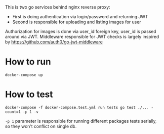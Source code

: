 This is two go services behind nginx reverse proxy:
* First is doing authentication via login/password and returning JWT
* Second is responsible for uploading and listing images for user

Authorization for images is done via user_id foreign key, user_id is passed around via JWT.
Middleware responsible for JWT checks is largely inspired by https://github.com/auth0/go-jwt-middleware

How to run
=====
`docker-compose up`

How to test
=====
`docker-compose -f docker-compose.test.yml run tests go test ./... -count=1 -p 1 -v`

`-p 1` parameter is responsible for running different packages tests serially, so they won't conflict on single db.